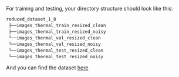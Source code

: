 For training and testing, your directory structure should look like this:

`reduced_dataset_1_8` <br/>
 `├──images_thermal_train_resized_clean`  <br/>
 `├──images_thermal_train_resized_noisy`  <br/>
 `└──images_thermal_val_resized_clean`  <br/>
 `└──images_thermal_val_resized_noisy`  <br/>
 `└──images_thermal_test_resized_clean`  <br/>
 `└──images_thermal_test_resized_noisy`  <br/>

And you can find the dataset [here](https://drive.google.com/file/d/1kWvuOn_u4gQKIUjpKU4fzdPZWWEntJzH/view?usp=sharing)